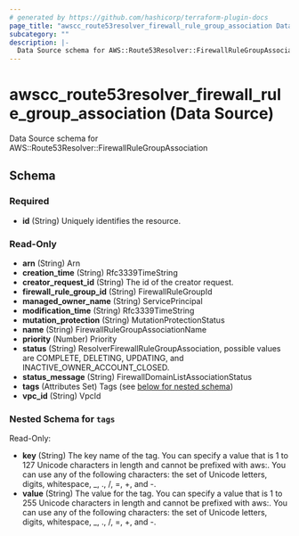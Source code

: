 ```yaml
---
# generated by https://github.com/hashicorp/terraform-plugin-docs
page_title: "awscc_route53resolver_firewall_rule_group_association Data Source - terraform-provider-awscc"
subcategory: ""
description: |-
  Data Source schema for AWS::Route53Resolver::FirewallRuleGroupAssociation
---
```


# awscc_route53resolver_firewall_rule_group_association (Data Source)

Data Source schema for AWS::Route53Resolver::FirewallRuleGroupAssociation



<!-- schema generated by tfplugindocs -->
## Schema

### Required

- **id** (String) Uniquely identifies the resource.

### Read-Only

- **arn** (String) Arn
- **creation_time** (String) Rfc3339TimeString
- **creator_request_id** (String) The id of the creator request.
- **firewall_rule_group_id** (String) FirewallRuleGroupId
- **managed_owner_name** (String) ServicePrincipal
- **modification_time** (String) Rfc3339TimeString
- **mutation_protection** (String) MutationProtectionStatus
- **name** (String) FirewallRuleGroupAssociationName
- **priority** (Number) Priority
- **status** (String) ResolverFirewallRuleGroupAssociation, possible values are COMPLETE, DELETING, UPDATING, and INACTIVE_OWNER_ACCOUNT_CLOSED.
- **status_message** (String) FirewallDomainListAssociationStatus
- **tags** (Attributes Set) Tags (see [below for nested schema](#nestedatt--tags))
- **vpc_id** (String) VpcId

<a id="nestedatt--tags"></a>
### Nested Schema for `tags`

Read-Only:

- **key** (String) The key name of the tag. You can specify a value that is 1 to 127 Unicode characters in length and cannot be prefixed with aws:. You can use any of the following characters: the set of Unicode letters, digits, whitespace, _, ., /, =, +, and -.
- **value** (String) The value for the tag. You can specify a value that is 1 to 255 Unicode characters in length and cannot be prefixed with aws:. You can use any of the following characters: the set of Unicode letters, digits, whitespace, _, ., /, =, +, and -.


